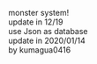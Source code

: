 monster system!<br>
update in 12/19<br>
use Json as database<br>
update in 2020/01/14<br>
by kumagua0416